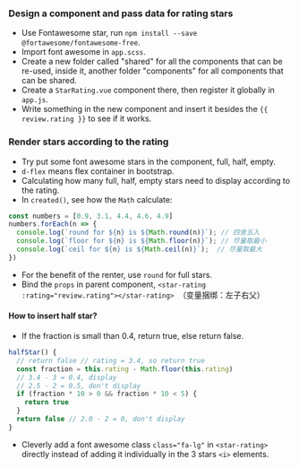 ### Design a component and pass data for rating stars
- Use Fontawesome star, run `npm install --save @fortawesome/fontawesome-free`.
- Import font awesome in `app.scss`.
- Create a new folder called "shared" for all the components that can be re-used, inside it, another folder "components" for all components that can be shared.
- Create a `StarRating.vue` component there, then register it globally in `app.js`.
- Write something in the new component and insert it besides the `{{ review.rating }}` to see if it works.

### Render stars according to the rating
- Try put some font awesome stars in the component, full, half, empty.
- `d-flex` means flex container in bootstrap.
- Calculating how many full, half, empty stars need to display according to the rating.
- In `created()`, see how the `Math` calculate:
```js
const numbers = [0.9, 3.1, 4.4, 4.6, 4.9]
numbers.forEach(n => {
  console.log(`round for ${n} is ${Math.round(n)}`); // 四舍五入
  console.log(`floor for ${n} is ${Math.floor(n)}`); // 尽量取最小
  console.log(`ceil for ${n} is ${Math.ceil(n)}`);  // 尽量取最大
})
```
- For the benefit of the renter, use `round` for full stars.
- Bind the `props` in parent component, `<star-rating :rating="review.rating"></star-rating>`  （变量捆绑：左子右父）

#### How to insert half star?
- If the fraction is small than 0.4, return true, else return false.
```js
halfStar() {
  // return false // rating = 3.4, so return true
  const fraction = this.rating - Math.floor(this.rating) 
  // 3.4 - 3 = 0.4, display 
  // 2.5 - 2 = 0.5, don't display
  if (fraction * 10 > 0 && fraction * 10 < 5) {
    return true
  }
  return false // 2.0 - 2 = 0, don't display
}
```
- Cleverly add a font awesome class `class="fa-lg"` in `<star-rating>` directly instead of adding it individually in the 3 stars `<i>` elements.
